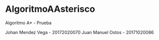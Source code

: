 # AlgoritmoAAsterisco
Algoritmo A* - Prueba

Johan Mendez Vega - 20172020070
Juan Manuel Ostos - 20171020086
